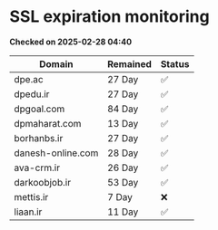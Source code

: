 # SSL expiration monitoring

**Checked on 2025-02-28 04:40**

| Domain | Remained | Status       |
|--------|----------|--------------|
| dpe.ac     | 27 Day   | ✅ |
| dpedu.ir     | 27 Day   | ✅ |
| dpgoal.com     | 84 Day   | ✅ |
| dpmaharat.com     | 13 Day   | ✅ |
| borhanbs.ir     | 27 Day   | ✅ |
| danesh-online.com     | 28 Day   | ✅ |
| ava-crm.ir     | 26 Day   | ✅ |
| darkoobjob.ir     | 53 Day   | ✅ |
| mettis.ir     | 7 Day   | ❌ |
| liaan.ir     | 11 Day   | ✅ |

